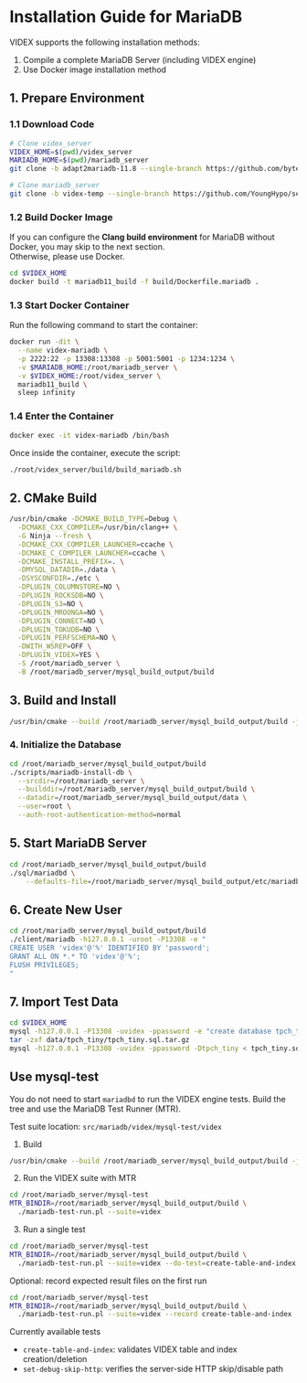 # Installation Guide for MariaDB

VIDEX supports the following installation methods:

1. Compile a complete MariaDB Server (including VIDEX engine)
2. Use Docker image installation method

## 1. Prepare Environment

### 1.1 Download Code

```bash
# Clone videx_server
VIDEX_HOME=$(pwd)/videx_server
MARIADB_HOME=$(pwd)/mariadb_server
git clone -b adapt2mariadb-11.8 --single-branch https://github.com/bytedance/videx.git $VIDEX_HOME

# Clone mariadb_server
git clone -b videx-temp --single-branch https://github.com/YoungHypo/server.git $MARIADB_HOME
```

### 1.2 Build Docker Image
If you can configure the **Clang build environment** for MariaDB without Docker, you may skip to the next section.  
Otherwise, please use Docker.

```bash
cd $VIDEX_HOME
docker build -t mariadb11_build -f build/Dockerfile.mariadb .
```

### 1.3 Start Docker Container

Run the following command to start the container:

```bash
docker run -dit \
  --name videx-mariadb \
  -p 2222:22 -p 13308:13308 -p 5001:5001 -p 1234:1234 \
  -v $MARIADB_HOME:/root/mariadb_server \
  -v $VIDEX_HOME:/root/videx_server \
  mariadb11_build \
  sleep infinity
```

### 1.4 Enter the Container

```bash
docker exec -it videx-mariadb /bin/bash
```

Once inside the container, execute the script:

```bash
./root/videx_server/build/build_mariadb.sh
```

## 2. CMake Build

```bash
/usr/bin/cmake -DCMAKE_BUILD_TYPE=Debug \
  -DCMAKE_CXX_COMPILER=/usr/bin/clang++ \
  -G Ninja --fresh \
  -DCMAKE_CXX_COMPILER_LAUNCHER=ccache \
  -DCMAKE_C_COMPILER_LAUNCHER=ccache \
  -DCMAKE_INSTALL_PREFIX=. \
  -DMYSQL_DATADIR=./data \
  -DSYSCONFDIR=./etc \
  -DPLUGIN_COLUMNSTORE=NO \
  -DPLUGIN_ROCKSDB=NO \
  -DPLUGIN_S3=NO \
  -DPLUGIN_MROONGA=NO \
  -DPLUGIN_CONNECT=NO \
  -DPLUGIN_TOKUDB=NO \
  -DPLUGIN_PERFSCHEMA=NO \
  -DWITH_WSREP=OFF \
  -DPLUGIN_VIDEX=YES \
  -S /root/mariadb_server \
  -B /root/mariadb_server/mysql_build_output/build
```


## 3. Build and Install

```bash
/usr/bin/cmake --build /root/mariadb_server/mysql_build_output/build -j 10
```

### 4. Initialize the Database

```bash
cd /root/mariadb_server/mysql_build_output/build
./scripts/mariadb-install-db \
  --srcdir=/root/mariadb_server \
  --builddir=/root/mariadb_server/mysql_build_output/build \
  --datadir=/root/mariadb_server/mysql_build_output/data \
  --user=root \
  --auth-root-authentication-method=normal
```

## 5. Start MariaDB Server

```bash
cd /root/mariadb_server/mysql_build_output/build
./sql/mariadbd \
    --defaults-file=/root/mariadb_server/mysql_build_output/etc/mariadb_my.cnf --user=root
```

## 6. Create New User

```bash
cd /root/mariadb_server/mysql_build_output/build
./client/mariadb -h127.0.0.1 -uroot -P13308 -e "
CREATE USER 'videx'@'%' IDENTIFIED BY 'password';
GRANT ALL ON *.* TO 'videx'@'%';
FLUSH PRIVILEGES;
"
```

## 7. Import Test Data
```bash
cd $VIDEX_HOME
mysql -h127.0.0.1 -P13308 -uvidex -ppassword -e "create database tpch_tiny;"
tar -zxf data/tpch_tiny/tpch_tiny.sql.tar.gz
mysql -h127.0.0.1 -P13308 -uvidex -ppassword -Dtpch_tiny < tpch_tiny.sql
```

## Use mysql-test

You do not need to start `mariadbd` to run the VIDEX engine tests. Build the tree and use the MariaDB Test Runner (MTR).

Test suite location: `src/mariadb/videx/mysql-test/videx`

1) Build
```bash
/usr/bin/cmake --build /root/mariadb_server/mysql_build_output/build -j 10
```

2) Run the VIDEX suite with MTR
```bash
cd /root/mariadb_server/mysql-test
MTR_BINDIR=/root/mariadb_server/mysql_build_output/build \
  ./mariadb-test-run.pl --suite=videx
```

3) Run a single test
```bash
cd /root/mariadb_server/mysql-test
MTR_BINDIR=/root/mariadb_server/mysql_build_output/build \
  ./mariadb-test-run.pl --suite=videx --do-test=create-table-and-index
```

Optional: record expected result files on the first run
```bash
cd /root/mariadb_server/mysql-test
MTR_BINDIR=/root/mariadb_server/mysql_build_output/build \
  ./mariadb-test-run.pl --suite=videx --record create-table-and-index
```

Currently available tests
- `create-table-and-index`: validates VIDEX table and index creation/deletion
- `set-debug-skip-http`: verifies the server-side HTTP skip/disable path
